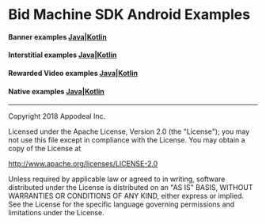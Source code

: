 # Bid Machine SDK Android Examples

#### Banner examples [Java](bidmachine-banner/src/main/java/io/bidmachine/examples/BannerActivity.java)|[Kotlin](bidmachine-banner/src/main/java/io/bidmachine/examples/BannerKotlinActivity.kt)

#### Interstitial examples [Java](bidmachine-interstitial/src/main/java/io/bidmachine/examples/InterstitialActivity.java)|[Kotlin](bidmachine-interstitial/src/main/java/io/bidmachine/examples/InterstitialKotlinActivity.kt)

#### Rewarded Video examples [Java](bidmachine-rewarded/src/main/java/io/bidmachine/examples/RewardedActivity.java)|[Kotlin](bidmachine-rewarded/src/main/java/io/bidmachine/examples/RewardedKotlinActivity.kt)

#### Native examples [Java](bidmachine-native/src/main/java/io/bidmachine/examples/NativeActivity.java)|[Kotlin](bidmachine-native/src/main/java/io/bidmachine/examples/NativeKotlinActivity.kt)

---

Copyright 2018 Appodeal Inc.

Licensed under the Apache License, Version 2.0 (the "License");
you may not use this file except in compliance with the License.
You may obtain a copy of the License at

  http://www.apache.org/licenses/LICENSE-2.0

Unless required by applicable law or agreed to in writing, software
distributed under the License is distributed on an "AS IS" BASIS,
WITHOUT WARRANTIES OR CONDITIONS OF ANY KIND, either express or implied.
See the License for the specific language governing permissions and
limitations under the License.
